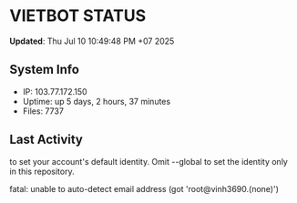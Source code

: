 # VIETBOT STATUS
**Updated**: Thu Jul 10 10:49:48 PM +07 2025

## System Info
- IP: 103.77.172.150
- Uptime: up 5 days, 2 hours, 37 minutes
- Files: 7737

## Last Activity

to set your account's default identity.
Omit --global to set the identity only in this repository.

fatal: unable to auto-detect email address (got 'root@vinh3690.(none)')

